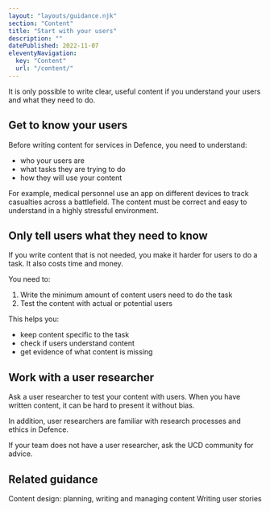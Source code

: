 ```yaml
---
layout: "layouts/guidance.njk"
section: "Content"
title: "Start with your users"
description: ""
datePublished: 2022-11-07
eleventyNavigation:
  key: "Content"
  url: "/content/"
---
```


It is only possible to write clear, useful content if you understand your users and what they need to do.

## Get to know your users

Before writing content for services in Defence, you need to understand: 

- who your users are
- what tasks they are trying to do
- how they will use your content 

For example, medical personnel use an app on different devices to track casualties across a battlefield. The content must be correct and easy to understand in a highly stressful environment.
 
## Only tell users what they need to know

If you write content that is not needed, you make it harder for users to do a task. It also costs time and money. 

You need to:

1. Write the minimum amount of content users need to do the task
2. Test the content with actual or potential users

This helps you:

- keep content specific to the task
- check if users understand content
- get evidence of what content is missing

## Work with a user researcher

Ask a user researcher to test your content with users. When you have written content, it can be hard to present it without bias.

In addition, user researchers are familiar with research processes and ethics in Defence.

If your team does not have a user researcher, ask the UCD community for advice. 

## Related guidance
Content design: planning, writing and managing content
Writing user stories




